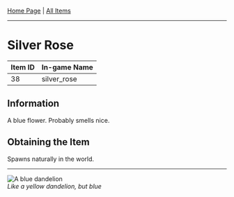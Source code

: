 [Home Page](../README.md) | [All Items](./README.md)

---

# Silver Rose
| Item ID | In-game Name |
| ------- | ------------ |
| 38 | silver_rose |

## Information 
A blue flower. Probably smells nice.

## Obtaining the Item
Spawns naturally in the world.

---

![A blue dandelion](https://imgur.com/vyoQvMd.png)  
*Like a yellow dandelion, but blue*